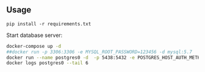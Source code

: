 ## Usage
```
pip install -r requirements.txt

```

Start database server:
```bash 
docker-compose up -d
##docker run -p 3306:3306 -e MYSQL_ROOT_PASSWORD=123456 -d mysql:5.7
docker run --name postgres0 -d  -p 5438:5432 -e POSTGRES_HOST_AUTH_METHOD=trust postgres
docker logs postgres0 --tail 6
```

